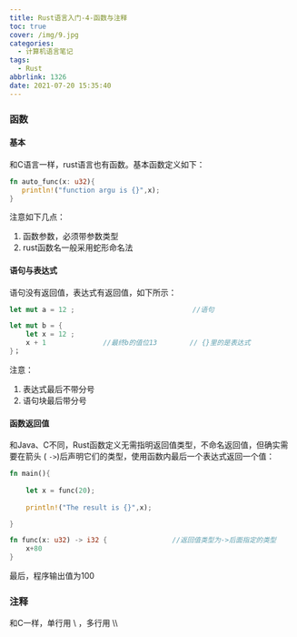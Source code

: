 ```yaml
---
title: Rust语言入门-4-函数与注释
toc: true
cover: /img/9.jpg
categories:
  - 计算机语言笔记
tags:
  - Rust
abbrlink: 1326
date: 2021-07-20 15:35:40
---
```

### **函数**

#### 基本

 和C语言一样，rust语言也有函数。基本函数定义如下：<!-- more -->  

```rust
fn auto_func(x: u32){
   println!("function argu is {}",x);
}
```

  注意如下几点：

1. 函数参数，必须带参数类型
2. rust函数名一般采用蛇形命名法

#### 语句与表达式

语句没有返回值，表达式有返回值，如下所示：

```rust
let mut a = 12 ;                             //语句

let mut b = {
    let x = 12 ;
    x + 1              //最终b的值位13        // {}里的是表达式
}；
```

注意：

1. 表达式最后不带分号
2. 语句块最后带分号

#### 函数返回值

 和Java、C不同，Rust函数定义无需指明返回值类型，不命名返回值，但确实需要在箭头 ( `->`)后声明它们的类型，使用函数内最后一个表达式返回一个值：

```rust
fn main(){
    
    let x = func(20);
    
    println!("The result is {}",x);

}

fn func(x: u32) -> i32 {                //返回值类型为->后面指定的类型
    x+80
}
```

最后，程序输出值为100

### 注释

  和C一样，单行用 \  ，多行用 \\\